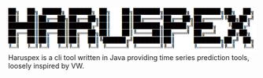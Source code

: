 <img src="https://github.com/bklimowski/haruspex-cli/blob/main/logo.png" width="600">                                             
Haruspex is a cli tool written in Java providing time series prediction tools, loosely inspired by VW.
